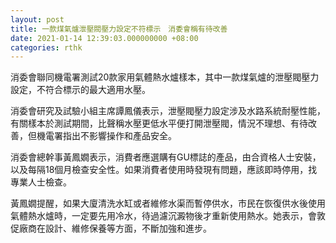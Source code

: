 ```yaml
---
layout: post
title: 一款煤氣爐泄壓閥壓力設定不符標示　消委會稱有待改善
date: 2021-01-14 12:39:03.000000000 +08:00
categories: rthk
---
```


消委會聯同機電署測試20款家用氣體熱水爐樣本，其中一款煤氣爐的泄壓閥壓力設定，不符合標示的最大適用水壓。

消委會研究及試驗小組主席譚鳳儀表示，泄壓閥壓力設定涉及水路系統耐壓性能，有關樣本於測試期間，比聲稱水壓更低水平便打開泄壓閥，情況不理想、有待改善，但機電署指出不影響操作和產品安全。

消委會總幹事黃鳳嫺表示，消費者應選購有GU標誌的產品，由合資格人士安裝，以及每隔18個月檢查安全性。如果消費者使用時發現有問題，應該即時停用，找專業人士檢查。

黃鳳嫺提醒，如果大廈清洗水缸或者維修水渠而暫停供水，市民在恢復供水後使用氣體熱水爐時，一定要先用冷水，待過濾沉澱物後才重新使用熱水。她表示，會敦促廠商在設計、維修保養等方面，不斷加強和進步。
